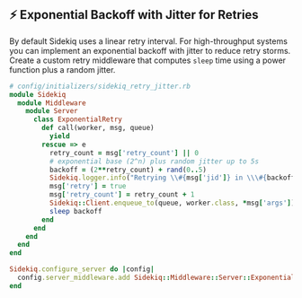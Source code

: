 ## ⚡️ Exponential Backoff with Jitter for Retries

By default Sidekiq uses a linear retry interval. For high-throughput systems you can implement an exponential backoff with jitter to reduce retry storms. Create a custom retry middleware that computes `sleep` time using a power function plus a random jitter.

```ruby
# config/initializers/sidekiq_retry_jitter.rb
module Sidekiq
  module Middleware
    module Server
      class ExponentialRetry
        def call(worker, msg, queue)
          yield
        rescue => e
          retry_count = msg['retry_count'] || 0
          # exponential base (2^n) plus random jitter up to 5s
          backoff = (2**retry_count) + rand(0..5)
          Sidekiq.logger.info("Retrying \\#{msg['jid']} in \\\#{backoff}s (count: \\\#{retry_count})")
          msg['retry'] = true
          msg['retry_count'] = retry_count + 1
          Sidekiq::Client.enqueue_to(queue, worker.class, *msg['args'])
          sleep backoff
        end
      end
    end
  end
end

Sidekiq.configure_server do |config|
  config.server_middleware.add Sidekiq::Middleware::Server::ExponentialRetry
end
```